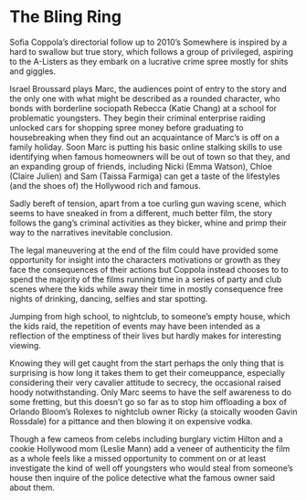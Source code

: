 # The Bling Ring

Sofia Coppola’s directorial follow up to 2010’s Somewhere is inspired by a hard to swallow but true story, which follows a group of privileged, aspiring to the A-Listers as they embark on a lucrative crime spree mostly for shits and giggles.

Israel Broussard plays Marc, the audiences point of entry to the story and the only one with what might be described as a rounded character, who bonds with borderline sociopath Rebecca (Katie Chang) at a school for problematic youngsters. They begin their criminal enterprise raiding unlocked cars for shopping spree money before graduating to housebreaking when they find out an acquaintance of Marc’s is off on a family holiday. Soon Marc is putting his basic online stalking skills to use identifying when famous homeowners will be out of town so that they, and an expanding group of friends, including Nicki (Emma Watson), Chloe (Claire Julien) and Sam (Taissa Farmiga) can get a taste of the lifestyles (and the shoes of) the Hollywood rich and famous.

Sadly bereft of tension, apart from a toe curling gun waving scene, which seems to have sneaked in from a different, much better film, the story follows the gang’s criminal activities as they bicker, whine and primp their way to the narratives inevitable conclusion.

The legal maneuvering at the end of the film could have provided some opportunity for insight into the characters motivations or growth as they face the consequences of their actions but Coppola instead chooses to to spend the majority of the films running time in a series of party and club scenes where the kids while away their time in mostly consequence free nights of drinking, dancing, selfies and star spotting.

Jumping from high school, to nightclub, to someone’s empty house, which the kids raid, the repetition of events may have been intended as a reflection of the emptiness of their lives but hardly makes for interesting viewing.

Knowing they will get caught from the start perhaps the only thing that is surprising is how long it takes them to get their comeuppance, especially considering their very cavalier attitude to secrecy, the occasional raised hoody notwithstanding. Only Marc seems to have the self awareness to do some fretting, but this doesn’t go so far as to stop him offloading a box of Orlando Bloom’s Rolexes to nightclub owner Ricky (a stoically wooden Gavin Rossdale) for a pittance and then blowing it on expensive vodka.

Though a few cameos from celebs including burglary victim Hilton and a cookie Hollywood mom (Leslie Mann) add a veneer of authenticity the film as a whole feels like a missed opportunity to comment on or at least investigate the kind of well off youngsters who would steal from someone’s house then inquire of the police detective what the famous owner said about them.
